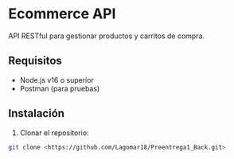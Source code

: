 # Ecommerce API

API RESTful para gestionar productos y carritos de compra.

## Requisitos
- Node.js v16 o superior
- Postman (para pruebas)

## Instalación
1. Clonar el repositorio:
```bash
git clone <https://github.com/Lagomar18/Preentrega1_Back.git>   